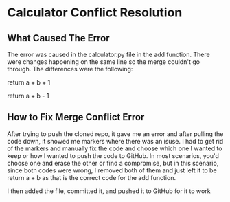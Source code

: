 # Calculator Conflict Resolution

## What Caused The Error
The error was caused in the calculator.py file in the add function. There were changes happening on the same line so the merge couldn't go through. The differences were the following:

return a + b + 1

return a + b - 1

## How to Fix Merge Conflict Error
After trying to push the cloned repo, it gave me an error and after pulling the code down, it showed me markers where there was an isuse. I had to get rid of the markers and manually fix the code and choose which one I wanted to keep or how I wanted to push the code to GitHub. In most scenarios, you'd choose one and erase the other or find a compromise, but in this scenario, since both codes were wrong, I removed both of them and just left it to be return a + b as that is the correct code for the add function.

I then added the file, committed it, and pushed it to GitHub for it to work

